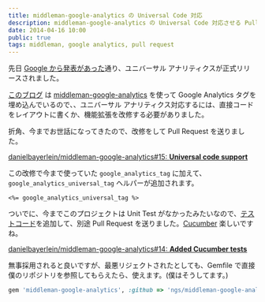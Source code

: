 ```yaml
---
title: middleman-google-analytics の Universal Code 対応
description: middleman-google-analytics の Universal Code 対応させる Pull Request を送りました。
date: 2014-04-16 10:00
public: true
tags: middleman, google analytics, pull request
---
```


先日 [Google から発表があった][ga-blog]通り、ユニバーサル アナリティクスが正式リリースされました。

[このブログ][this blog] は [middleman-google-analytics] を使って Google Analytics タグを埋め込んでいるので、、ユニバーサル アナリティクス対応するには、直接コードをレイアウトに書くか、機能拡張を改修する必要がありました。

折角、今までお世話になってきたので、改修をして Pull Request を送りました。

[danielbayerlein/middleman-google-analytics#15: **Universal code support**][pr15]

この改修で今まで使っていた `google_analytics_tag` に加えて、`google_analytics_universal_tag` ヘルパーが追加されます。

```erb
<%= google_analytics_universal_tag %>
```

ついでに、今までこのプロジェクトは Unit Test がなかったみたいなので、[テストコード]を追加して、別途 Pull Request を送りました。[Cucumber] 楽しいですね。

[danielbayerlein/middleman-google-analytics#14: **Added Cucumber tests**][pr14]

無事採用されると良いですが、最悪リジェクトされたとしても、Gemfile で直接僕のリポジトリを参照してもらえたら、使えます。(僕はそうしてます。)

```ruby
gem 'middleman-google-analytics', :github => 'ngs/middleman-google-analytics', :ref => 'universal-code'
```


[ga-blog]: http://analytics-ja.blogspot.jp/2014/04/universal-analytics.html
[middleman-google-analytics]: https://github.com/danielbayerlein/middleman-google-analytics/
[this blog]: http://ja.ngs.io/
[pr14]: https://github.com/danielbayerlein/middleman-google-analytics/pull/14
[pr15]: https://github.com/danielbayerlein/middleman-google-analytics/pull/15
[テストコード]: https://github.com/ngs/middleman-google-analytics/blob/c82d5deeb0e8295122b1ebcfbe8193c11980f462/features/helper.feature
[Cucumber]: http://cukes.info/
